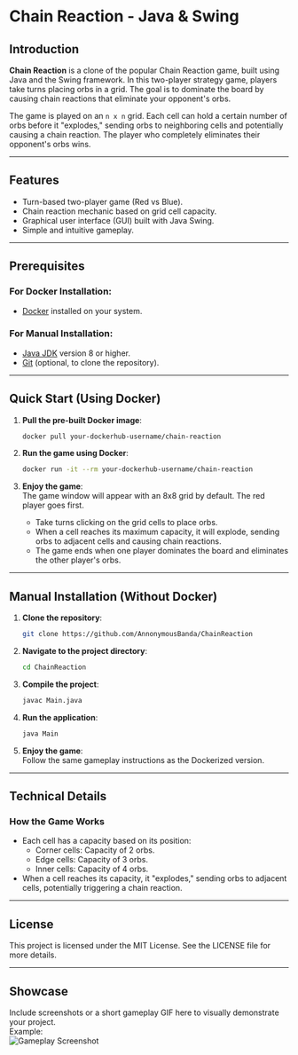
# Chain Reaction - Java & Swing

## Introduction

**Chain Reaction** is a clone of the popular Chain Reaction game, built using Java and the Swing framework. In this two-player strategy game, players take turns placing orbs in a grid. The goal is to dominate the board by causing chain reactions that eliminate your opponent's orbs.

The game is played on an `n x n` grid. Each cell can hold a certain number of orbs before it "explodes," sending orbs to neighboring cells and potentially causing a chain reaction. The player who completely eliminates their opponent's orbs wins.

---

## Features
- Turn-based two-player game (Red vs Blue).
- Chain reaction mechanic based on grid cell capacity.
- Graphical user interface (GUI) built with Java Swing.
- Simple and intuitive gameplay.

---

## Prerequisites

### For Docker Installation:
- [Docker](https://www.docker.com/) installed on your system.

### For Manual Installation:
- [Java JDK](https://www.oracle.com/java/technologies/javase-jdk11-downloads.html) version 8 or higher.
- [Git](https://git-scm.com/) (optional, to clone the repository).

---

## Quick Start (Using Docker)

1. **Pull the pre-built Docker image**:  
    ```bash
    docker pull your-dockerhub-username/chain-reaction
    ```

2. **Run the game using Docker**:  
    ```bash
    docker run -it --rm your-dockerhub-username/chain-reaction
    ```

3. **Enjoy the game**:  
    The game window will appear with an 8x8 grid by default. The red player goes first.

    - Take turns clicking on the grid cells to place orbs. 
    - When a cell reaches its maximum capacity, it will explode, sending orbs to adjacent cells and causing chain reactions.
    - The game ends when one player dominates the board and eliminates the other player's orbs.

---

## Manual Installation (Without Docker)

1. **Clone the repository**:  
    ```bash
    git clone https://github.com/AnnonymousBanda/ChainReaction
    ```

2. **Navigate to the project directory**:  
    ```bash
    cd ChainReaction
    ```

3. **Compile the project**:  
    ```bash
    javac Main.java
    ```

4. **Run the application**:  
    ```bash
    java Main
    ```

5. **Enjoy the game**:  
    Follow the same gameplay instructions as the Dockerized version.

---

## Technical Details

### How the Game Works
- Each cell has a capacity based on its position:
  - Corner cells: Capacity of 2 orbs.
  - Edge cells: Capacity of 3 orbs.
  - Inner cells: Capacity of 4 orbs.
- When a cell reaches its capacity, it "explodes," sending orbs to adjacent cells, potentially triggering a chain reaction.

---

## License
This project is licensed under the MIT License. See the LICENSE file for more details.

---

## Showcase
Include screenshots or a short gameplay GIF here to visually demonstrate your project.  
Example:  
![Gameplay Screenshot](path/to/screenshot.png)
